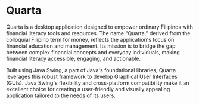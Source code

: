 # Quarta

Quarta is a desktop application designed to empower ordinary Filipinos with financial literacy tools and resources. The name "Quarta," derived from the colloquial Filipino term for money, reflects the application's focus on financial education and management. Its mission is to bridge the gap between complex financial concepts and everyday individuals, making financial literacy accessible, engaging, and actionable.

Built using Java Swing, a part of Java's foundational libraries, Quarta leverages this robust framework to develop Graphical User Interfaces (GUIs). Java Swing's flexibility and cross-platform compatibility make it an excellent choice for creating a user-friendly and visually appealing application tailored to the needs of its users.
